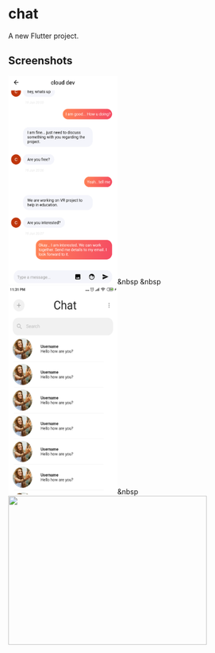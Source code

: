 # chat

A new Flutter project.

## Screenshots
<img src="flutter_02.png" height=420 width=220/>&nbsp &nbsp<img src="flutter_01.png" height=420 width=220/>&nbsp<img src="iPhone X-XS-11 Pro – 2.jpg" height=300 width=400/>



